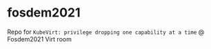 # fosdem2021
Repo for `KubeVirt: privilege dropping one capability at a time` @ Fosdem2021 Virt room
